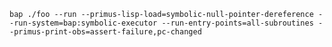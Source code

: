 `bap ./foo --run --primus-lisp-load=symbolic-null-pointer-dereference --run-system=bap:symbolic-executor --run-entry-points=all-subroutines --primus-print-obs=assert-failure,pc-changed`
